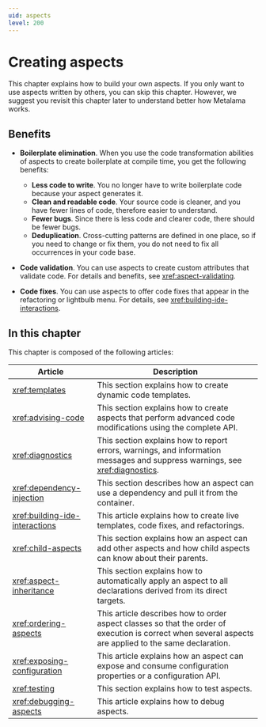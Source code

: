 ```yaml
---
uid: aspects
level: 200
---
```


# Creating aspects

This chapter explains how to build your own aspects. If you only want to use aspects written by others, you can skip this chapter. However, we suggest you revisit this chapter later to understand better how Metalama works.

## Benefits

* **Boilerplate elimination**. When you use the code transformation abilities of aspects to create boilerplate at compile time, you get the following benefits:

  * **Less code to write**. You no longer have to write boilerplate code because your aspect generates it.
  * **Clean and readable code**. Your source code is cleaner, and you have fewer lines of code, therefore easier to understand.
  * **Fewer bugs**. Since there is less code and clearer code, there should be fewer bugs.
  * **Deduplication**. Cross-cutting patterns are defined in one place, so if you need to change or fix them, you do not need to fix all occurrences in your code base.

* **Code validation**. You can use aspects to create custom attributes that validate code. For details and benefits, see <xref:aspect-validating>.
* **Code fixes**. You can use aspects to offer code fixes that appear in the refactoring or lightbulb menu. For details, see <xref:building-ide-interactions>.

## In this chapter

This chapter is composed of the following articles:

| Article                       | Description                                                                                                                                            |
| ----------------------------- | ------------------------------------------------------------------------------------------------------------------------------------------------------
| <xref:templates>                    | This section explains how to create dynamic code templates.                                                                                            |
| <xref:advising-code>                | This section explains how to create aspects that perform advanced code modifications using the complete API.                                           |
| <xref:diagnostics>                  | This section explains how to report errors, warnings, and information messages and suppress warnings, see <xref:diagnostics>.                                                             |
| <xref:dependency-injection>         | This section describes how an aspect can use a dependency and pull it from the container.                                                             |
| <xref:building-ide-interactions> | This article explains how to create live templates, code fixes, and refactorings.                                                    |
| <xref:child-aspects>                | This section explains how an aspect can add other aspects and how child aspects can know about their parents.          |
| <xref:aspect-inheritance>            | This section explains how to automatically apply an aspect to all declarations derived from its direct targets.  |
| <xref:ordering-aspects>       | This article describes how to order aspect classes so that the order of execution is correct when several aspects are applied to the same declaration. |
| <xref:exposing-configuration>       | This article explains how an aspect can expose and consume configuration properties or a configuration API. |
| <xref:testing>                      | This section explains how to test aspects.                                                                                                             |
| <xref:debugging-aspects>            | This article explains how to debug aspects.                                                                                                            |
